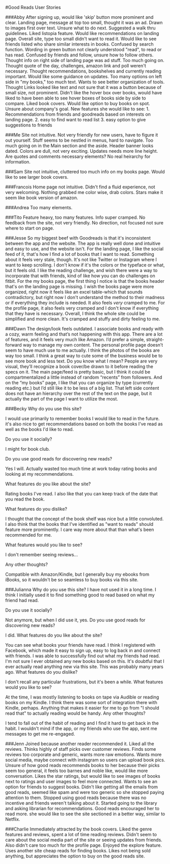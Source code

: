 #Good Reads User Stories

###Abby
After signing up, would like 'skip' button more prominent and clear.
Landing page, message at top too small, thought it was an ad. Drawn to images first over text. Unsure what to do next. Suggested a walk thru guidelines. Liked listopia feature. Would like recommendations on landing page.
Overall site, type too small didn't want to read it. Would like to see friends listed who share similar interests in books. Confused by search function. 
Wording in green button not clearly understood "read", to read or has read.
Confused by friends and follow, unsure how to follow others. Thought info on right side of landing page was ad stuff. Too much going on. Thought quote of the day, challenges, amazon link and poll weren't necessary. Thought recommendations, bookshelves and currently reading important. Would like some guidance on updates. Too many options on left side in "my books," too much text. Wants to see better organization of tools. Thought Links looked like text and not sure that it was a button because of small size, not prominent. 
Didn't like the hover box over books, would have liked to have been able to see hover boxes of books side by side to compare. Liked book covers.
Would like option to buy books on spot. Unsure about company's goal.
New features she would like to see:
    1. Recommendations from friends and goodreads based on interests on landing page.
    2. easy to find want to read list
    3. easy option to give suggestions to friends

###Me
Site not intuitive. Not very friendly for new users, have to figure
it out yourself. Stuff seems to be nestled in menus, hard to navigate.
Too much going on in the Main section and the aside.
Header banner looks dated. Colors are dull, not very exciting.
Updates needs more line height. Are quotes and comments necessary elements?
No real heirarchy for information.

###Sam
Site not intuitive, cluttered too much info on my books page.
Would like to see larger book covers.

###Francois
Home page not intuitive.
Didn't find a fluid experience, not very welcoming.
Nothing grabbed me color wise, drab colors.
Stars make it seem like book version of amazon.

###Andrea
Too many elements. 

###Tito
Feature heavy, too many features. Info super cramped.
No feedback from the site, not very friendly. No direction, not focused
not sure where to start on page. 

###Jesse
So my biggest beef with Goodreads is that it's inconsistent between the app and the website. The app is really well done and intuitive and easy to use, and the website isn't. For the landing page, I like the social feed of it, that's how I find a lot of books that I want to read. Something about it feels very stale, though. It's not like Twitter or Instagram where I want to keep scrolling. I don't know if it's the colors or the typeface or what, but it feels old. I like the reading challenge, and wish there were a way to incorporate that with friends, kind of like how you can do challenges on fitbit. For the my books page, the first thing I notice is that the books header that's on the landing page is missing. I wish the books page were more organized, right now it feels like an excel table-which that sounds contradictory, but right now I don't understand the method to their madness or if everything they include is needed. It also feels _very_ cramped to me.  For the  profile page, it also feels very cramped and I don't know if everything that they have is necessary. Overall, I think the whole site could be simplified and more clean. It's cramped and stuffy and dirty feeling to me.

###Dawn
The design/look feels outdated. I associate books and ready with a cozy, warm feeling and that’s not happening with this app. There are a lot of features, and it feels very much like Amazon. I’d prefer a simple, straight-forward way to manage my own content. The personal profile page doesn’t seem to have much use to me actually. I think the photos of the books are way too small. I think a great way to cute some of the business would be to see more book and less text. Do you know what I mean? People are very visual, they’ll recognize a book cover/be drawn to it before reading the specs on it. The main page/feed is pretty basic, but I think it could be compartmentalized a little instead of random “recents” from followers. And on the “my books” page, I like that you can organize by type (currently reading etc.) but I’d still like it to be less of a big list. That left side content does not have an hierarchy over the rest of the text on the page, but it actually the part of the page I want to utilize the most.

###Becky
Why do you use this site?  

I would use primarily to remember books I would like to read in the future. it's also nice to get recommendations based on both the books I've read as well as the books I'd like to read.

Do you use it socially?

   I might for book club. 

Do you use good reads for discovering new reads?
  
  Yes I will. Actually wasted too much time at work today rating books and looking at my recommendations. 

What features do you like about the site?

   Rating books I've read.  I also like that you can keep track of the date that you read the book.

What features do you dislike?

   I thought that the concept of the book shelf was nice but a little convoluted. I also think that the books that I've  identified as "want to reads" should feature more prominently. I care way more about that than what's been recommended for me.  

What features would you like to see?

   I don't remember seeing reviews...

Any other thoughts?

   Compatible with Amazon/Kindle, but I generally buy my ebooks from iBooks, so it wouldn't be so seamless to buy books via this site.


###Julianna
Why do you use this site? 
I have not used it in a long time. I think I initially used it to find something good to read based on what my friend had read. 

Do you use it socially?

Not anymore, but when I did use it, yes. 
Do you use good reads for discovering new reads?

I did. 
What features do you like about the site?

You can see what books your friends have read. I think I registered with Facebook, which made it easy to sign up, easy to log back in and connect with friends. I was able
to successfully find out what my friends had read. I'm not sure I ever obtained any new books based on this. It's doubtful that I ever  actually read anything new via this site. This was probably many years ago. 
What features do you dislike?

I don't recall any particular frustrations, but it's been a while. 
What features would you like to see?

At the time, I was mostly listening to books on tape via Audible or reading books on my Kindle. I think there was some sort of integration there with Kindle, perhaps. Anything that makes it easier for me to go from "I should read that" to actually reading would be handy.
Any other thoughts?

I tend to fall out of the habit of reading and I find it hard to get back in the habit. I wouldn't mind if the app, or my friends who use the app, sent me messages to get me re-engaged.

###Jenn
Joined because another reader recommended it. Liked all the reviews. Thinks highly of staff picks over customer reviews. Finds some reviews too corporate and generic, wants more raw emotions. Wants more social media, maybe connect with instagram so users can upload book pics. Unsure of how good reads recommends books to her because their picks seem too general, it feels too barnes and noble like, would like more conversation. Likes the star ratings, but would like to see images of books next to ratings and user images to feel more connected. Wants to see an option for friends to suggest books. Didn't like getting all the emails from good reads, seemed like spam and were too generic so she stopped paying attention to them. Stopped using good reads because there was no incentive and friends weren't talking about it. Started going to the library and asking librarian for recommendations. Good reads encouraged her to read more. she would like to see the site sectioned in a better way, similar to Netflix. 

###Charlie
Immediately attracted by the book covers. Liked the genre features and reviews, spent a lot of time reading reviews. Didn't seem to care about the social media part of the site or seeing updates from friends. Also didn't care too much for the profile page. Enjoyed the explore feature. Uses another site cheap reads for finding books. Likes not being sold anything, but appreciates the option to buy on the good reads site.





